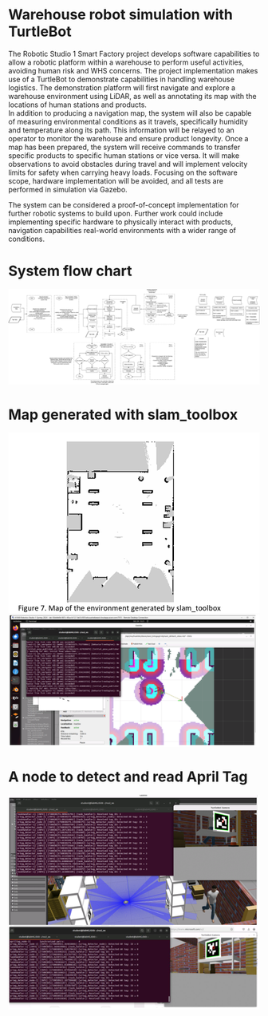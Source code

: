# Warehouse robot simulation with TurtleBot 

The Robotic Studio 1 Smart Factory project develops software capabilities to allow a robotic platform 
within a warehouse to perform useful activities, avoiding human risk and WHS concerns. The 
project implementation makes use of a TurtleBot to demonstrate capabilities in handling 
warehouse logistics. The demonstration platform will first navigate and explore a warehouse 
environment using LiDAR, as well as annotating its map with the locations of human stations 
and products.  
In addition to producing a navigation map, the system will also be capable of measuring 
environmental conditions as it travels, specifically humidity and temperature along its path. 
This information will be relayed to an operator to monitor the warehouse and ensure product 
longevity. 
Once a map has been prepared, the system will receive commands to transfer specific 
products to specific human stations or vice versa. It will make observations to avoid obstacles 
during travel and will implement velocity limits for safety when carrying heavy loads. Focusing 
on the software scope, hardware implementation will be avoided, and all tests are performed 
in simulation via Gazebo. 

The system can be considered a proof-of-concept implementation for further robotic systems 
to build upon. Further work could include implementing specific hardware to physically 
interact with products, navigation capabilities real-world environments with a wider range of 
conditions.

# System flow chart 

![Small image](System_overview.png)

# Map generated with slam_toolbox

![Small image](Map_generated_by_slam_tool_box.png)
![Small image](nav2_stack.png)


# A node to detect and read April Tag 

![Small image](April_tag_reading.png)
